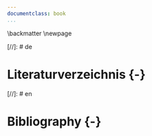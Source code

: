 ```yaml
---
documentclass: book
...
```

\backmatter
\newpage

[//]: # de 
# Literaturverzeichnis {-}

[//]: # en 
# Bibliography {-}